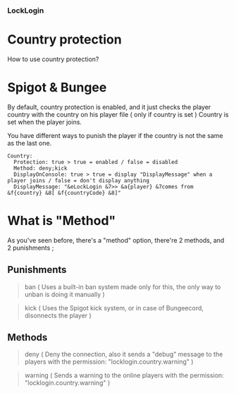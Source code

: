 ### LockLogin
# Country protection

How to use country protection?

# Spigot & Bungee

By default, country protection is enabled, and it just checks the player country
with the country on his player file ( only if country is set )
Country is set when the player joins.

You have different ways to punish the player if the country is not the same
as the last one.
```
Country:
  Protection: true > true = enabled / false = disabled
  Method: deny;kick
  DisplayOnConsole: true > true = display "DisplayMessage" when a player joins / false = don't display anything
  DisplayMessage: "&eLockLogin &7>> &a{player} &7comes from &f{country} &8[ &f{countryCode} &8]"
```

# What is "Method"

As you've seen before, there's a "method" option, there're 2 methods, and 2 punishments
<method>;<punish>

## Punishments
> ban ( Uses a built-in ban system made only for this, the only way to unban is doing it manually )

> kick ( Uses the Spigot kick system, or in case of Bungeecord, disonnects the player )

## Methods
> deny ( Deny the connection, also it sends a "debug" message to the players with the permission: "locklogin.country.warning"  )

> warning ( Sends a warning to the online players with the permission: "locklogin.country.warning" )
